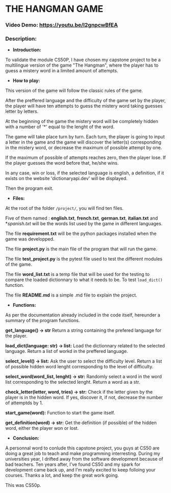    # THE HANGMAN GAME
   ### Video Demo:  <https://youtu.be/I2gnpcwBfEA>
   ### Description:

* **Introduction:**

To validate the module CS50P, I have chosen my capstone project to be a multilingue version of the game "The Hangman", where the player has to guess a mistery word in a limited amount of attempts.

* **How to play:**

This version of the game will follow the classic rules of the game.

After the preffered language and the difficulty of the game set by the player, the player will have ten attempts to guess the mistery word taking guesses letter by letters.

At the beginning of the game the mistery word will be completely hidden with a number of '*' equal to the lenght of the word.

The game will take place turn by turn. Each turn, the player is going to input a letter in the game and the game will discover the letter(s) corresponding in the mistery word, or decrease the maximum of possible attempt by one.

If the maximum of possible of attempts reaches zero, then the player lose.
If the player guesses the word before that, he/she wins.

In any case, win or loss, if the selected language is english, a definition, if it exists on the website 'dictionaryapi.dev' will be displayed.

Then the program exit.


* **Files:**

At the root of the folder `/project/`, you will find ten files.

Five of them named : **english.txt**, **french.txt**, **german.txt**, **italian.txt** and **spanish.txt* will be the words list used by the game in different languages.

The file **requirement.txt** will be the python packages installed when the game was developped.

The file **project.py** is the main file of the program that will run the game.

The file **test_project.py** is the pytest file used to test the different modules of the game.

The file **word_list.txt** is a temp file that will be used for the testing to compare the loaded dictionnary to what it needs to be. To test `load_dict()` function.

The file **README.md** is a simple .md file to explain the project.


* **Functions:**

As per the documentation already included in the code itself, hereunder a summary of the program functions.

**get_language() -> str**
Return a string containing the prefered language for the player.

**load_dict(language: str) -> list:**
Load the dictionnary related to the selected language.
Return a list of workd in the preffered language.

**select_level() -> list:**
Ask the user to select the difficulty level.
Return a list of possible hidden word lenght corresponding to the level of difficulty.

**select_word(word_list, lenght) -> str:**
Randomly select a word in the word list corresponding to the selected lenght.
Return a word as a str.

**check_letter(letter, word, tries) -> str:**
Check if the letter given by the player is in the hidden word. If yes, discover it, if not, decrease the number of attemptds by 1.

**start_game(word):**
Function to start the game itself.

**get_definition(word) -> str:**
Get the definition (if possible) of the hidden word, either the player won or lost.


* **Conclusion:**

A personnal word to conlude this capstone project, you guys at CS50 are doing a great job to teach and make programming interresting.
During my universities year, I drifted away from the software development because of bad teachers.
Ten years after, I've found CS50 and my spark for development came back up, and I'm really excited to keep folloing your courses.
Thanks a lot, and keep the great work going.

This was CS50p.